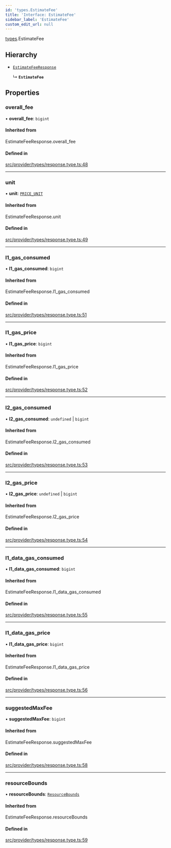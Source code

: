 ```yaml
---
id: 'types.EstimateFee'
title: 'Interface: EstimateFee'
sidebar_label: 'EstimateFee'
custom_edit_url: null
---
```


[types](../namespaces/types.md).EstimateFee

## Hierarchy

- [`EstimateFeeResponse`](../namespaces/types.md#estimatefeeresponse)

  ↳ **`EstimateFee`**

## Properties

### overall_fee

• **overall_fee**: `bigint`

#### Inherited from

EstimateFeeResponse.overall_fee

#### Defined in

[src/provider/types/response.type.ts:48](https://github.com/starknet-io/starknet.js/blob/v7.5.1/src/provider/types/response.type.ts#L48)

---

### unit

• **unit**: [`PRICE_UNIT`](../namespaces/types.md#price_unit)

#### Inherited from

EstimateFeeResponse.unit

#### Defined in

[src/provider/types/response.type.ts:49](https://github.com/starknet-io/starknet.js/blob/v7.5.1/src/provider/types/response.type.ts#L49)

---

### l1_gas_consumed

• **l1_gas_consumed**: `bigint`

#### Inherited from

EstimateFeeResponse.l1_gas_consumed

#### Defined in

[src/provider/types/response.type.ts:51](https://github.com/starknet-io/starknet.js/blob/v7.5.1/src/provider/types/response.type.ts#L51)

---

### l1_gas_price

• **l1_gas_price**: `bigint`

#### Inherited from

EstimateFeeResponse.l1_gas_price

#### Defined in

[src/provider/types/response.type.ts:52](https://github.com/starknet-io/starknet.js/blob/v7.5.1/src/provider/types/response.type.ts#L52)

---

### l2_gas_consumed

• **l2_gas_consumed**: `undefined` \| `bigint`

#### Inherited from

EstimateFeeResponse.l2_gas_consumed

#### Defined in

[src/provider/types/response.type.ts:53](https://github.com/starknet-io/starknet.js/blob/v7.5.1/src/provider/types/response.type.ts#L53)

---

### l2_gas_price

• **l2_gas_price**: `undefined` \| `bigint`

#### Inherited from

EstimateFeeResponse.l2_gas_price

#### Defined in

[src/provider/types/response.type.ts:54](https://github.com/starknet-io/starknet.js/blob/v7.5.1/src/provider/types/response.type.ts#L54)

---

### l1_data_gas_consumed

• **l1_data_gas_consumed**: `bigint`

#### Inherited from

EstimateFeeResponse.l1_data_gas_consumed

#### Defined in

[src/provider/types/response.type.ts:55](https://github.com/starknet-io/starknet.js/blob/v7.5.1/src/provider/types/response.type.ts#L55)

---

### l1_data_gas_price

• **l1_data_gas_price**: `bigint`

#### Inherited from

EstimateFeeResponse.l1_data_gas_price

#### Defined in

[src/provider/types/response.type.ts:56](https://github.com/starknet-io/starknet.js/blob/v7.5.1/src/provider/types/response.type.ts#L56)

---

### suggestedMaxFee

• **suggestedMaxFee**: `bigint`

#### Inherited from

EstimateFeeResponse.suggestedMaxFee

#### Defined in

[src/provider/types/response.type.ts:58](https://github.com/starknet-io/starknet.js/blob/v7.5.1/src/provider/types/response.type.ts#L58)

---

### resourceBounds

• **resourceBounds**: [`ResourceBounds`](../namespaces/types.md#resourcebounds)

#### Inherited from

EstimateFeeResponse.resourceBounds

#### Defined in

[src/provider/types/response.type.ts:59](https://github.com/starknet-io/starknet.js/blob/v7.5.1/src/provider/types/response.type.ts#L59)
